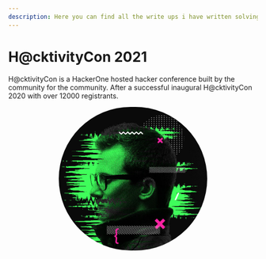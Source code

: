 ```yaml
---
description: Here you can find all the write ups i have written solving some of the H@cktivityCon 2021 challenges.
---
```


# H@cktivityCon 2021

H@cktivityCon is a HackerOne hosted hacker conference built by the community for the community. After a successful inaugural H@cktivityCon 2020 with over 12000 registrants.

<p align="center">
  <a href="https://ctftime.org/" target="_blank">
    <img width="300px" style="max-width: 400px; border-radius: 200px" alt="H@cktivityCon 2021 logo" src="/assets/images/CTFs/H@cktivityCon_2021/hacktivity.jpg">
  </a>
</p>
